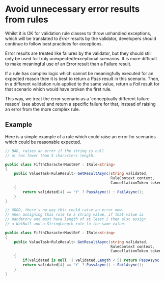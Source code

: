 # Avoid unnecessary error results from rules

Whilst it is OK for validation rule classes to throw unhandled exceptions, which will be translated to _Error_ results by the validator, developers should continue to follow best practices for exceptions.

Error results are treated like failures by the validator, but they should still only be used for truly unexpected/exceptional scenarios. It is more difficult to make meaningful use of an Error result than a Failure result.

If a rule has complex logic which cannot be meaningfully executed for an expected reason then it is best to return a _Pass_ result in this scenario.
Then, in a different validation rule applied to the same value, return a _Fail_ result for that scenario which would have broken the first rule.

This way, we treat the error scenario as a 'conceptually different failure reason' (see above) and return a specific failure for that, instead of raising an error from the more complex rule.

## Example

Here is a simple example of a rule which could raise an error for scenarios which could be reasonable expected.

```csharp
// BAD, raises an error if the string is null
// or has fewer than 5 characters length.

public class FifthCharacterMustBeY : IRule<string>
{
    public ValueTask<RuleResult> GetResultAsync(string validated,
                                                RuleContext context,
                                                CancellationToken token = default)
    {
        return validated[4] == 'Y' ? PassAsync() : FailAsync();
    }
}

// GOOD, there's no way this could raise an error now.
// When assigning this rule to a string value, if that value is
// mandatory and must have length of at least 5 then also assign
// a NotNull and a StringLength rule to the same value.

public class FifthCharacterMustBeY : IRule<string>
{
    public ValueTask<RuleResult> GetResultAsync(string validated,
                                                RuleContext context,
                                                CancellationToken token = default)
    {
        if(validated is null || validated.Length < 5) return PassAsync();
        return validated[4] == 'Y' ? PassAsync() : FailAsync();
    }
}
```
